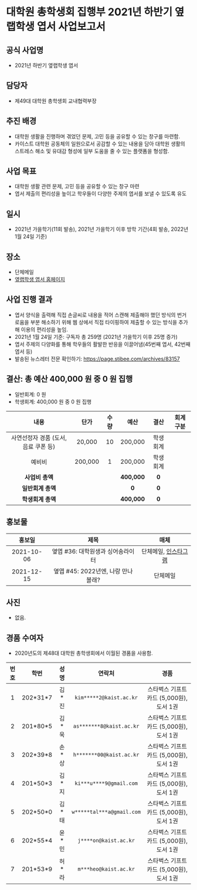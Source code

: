 대학원 총학생회 집행부 2021년 하반기 옆랩학생 엽서 사업보고서
===

## 공식 사업명
- 2021년 하반기 옆랩학생 엽서

## 담당자
- 제49대 대학원 총학생회 교내협력부장 

## 추진 배경
- 대학원 생활을 진행하며 겪었던 문제, 고민 등을 공유할 수 있는 창구를 마련함. 
- 카이스트 대학원 공동체의 일원으로서 공감할 수 있는 내용을 담아 대학원 생활의 스트레스 해소 및 유대감 형성에 일부 도움을 줄 수 있는 플랫폼을 형성함. 

## 사업 목표
- 대학원 생활 관련 문제, 고민 등을 공유할 수 있는 창구 마련
- 엽서 제출의 편리성을 높이고 학우들이 다양한 주제의 엽서를 보낼 수 있도록 유도

## 일시
- 2021년 가을학기(11회 발송), 2021년 가을학기 이후 방학 기간(4회 발송, 2022년 1월 24일 기준)

## 장소
- 단체메일
- [옆랩학생 엽서 홈페이지](https://gsa.kaist.ac.kr/yupyup)

## 사업 진행 결과
- 엽서 양식을 출력해 직접 손글씨로 내용을 적어 스캔해 제출해야 했던 방식의 번거로움을 부분 해소하기 위해 웹 상에서 직접 타이핑하여 제출할 수 있는 방식을 추가해 이용의 편리성을 높임.
- 2021년 1월 24일 기준: 구독자 총 259명 (2021년 가을학기 이후 25명 증가)
- 엽서 주제의 다양화를 통해 학우들의 활발한 반응을 이끌어냄(45번째 엽서, 42번째 엽서 등) 
- 발송된 뉴스레터 전문 확인하기: https://page.stibee.com/archives/83157

## 결산: 총 예산 400,000 원 중 0 원 집행
- 일반회계: 0 원
- 학생회계: 400,000 원 중 0 원 집행 

| **내용** | **단가** | **수량** | **예산** | **결산** | **회계구분** |
|:---:|:---:|:---:|:---:|:---:|:---:|
| 사연선정자 경품 (도서, 음료 쿠폰 등) | 20,000 | 10 | 200,000 | 학생회계 |
| 예비비 | 200,000 | 1 | 200,000 | 학생회계 |
| **사업비 총액** |  |  | **400,000** | **0** |  |
| **일반회계 총액** |  |  | **0** | **0** |  |
| **학생회계 총액** |  |  | **400,000** | **0** |  |


## 홍보물

| **홍보일** | **제목** | **매체** |
|:---:|:---:|:---:|
| 2021-10-06 | 옆엽 #36: 대학원생과 싱어송라이터 | 단체메일, [인스타그램](https://www.instagram.com/p/CUynQFFPUb1/) | 
| 2021-12-15 | 옆엽 #45: 2022년엔, 나랑 만나 볼래? | 단체메일 | 

## 사진
- 없음. 

## 경품 수여자

* 2020년도의 제48대 대학원 총학생회에서 이월된 경품을 사용함.

| 번호 | 학번 | 성명 | 연락처 | 경품 |
|:---:|:---:|:---:|:---:|:---:|
| 1 | 202\*31\*7 | 김\*진 | `kim*****2@kaist.ac.kr` | 스타벅스 기프트카드 (5,000원), 도서 1권 | 
| 2 | 201\*80\*5 | 김\*욱 | `as*******8@kaist.ac.kr` | 스타벅스 기프트카드 (5,000원), 도서 1권 | 
| 3 | 202\*39\*8 | 손\*상 | `h*******00@kaist.ac.kr` | 스타벅스 기프트카드 (5,000원), 도서 1권 | 
| 4 | 201\*50\*3 | 김\*지 | `ki***u****9@gmail.com` | 스타벅스 기프트카드 (5,000원), 도서 1권 | 
| 5 | 202\*50\*0 | 김\*태 | `w*****tal***a@gmail.com` | 스타벅스 기프트카드 (5,000원), 도서 1권 | 
| 6 | 202\*55\*4 | 윤\*민 | `j****on@kaist.ac.kr` | 스타벅스 기프트카드 (5,000원), 도서 1권 | 
| 7 | 201\*53\*9 | 허\*라 | `m***heo@kaist.ac.kr` | 스타벅스 기프트카드 (5,000원), 도서 1권 | 